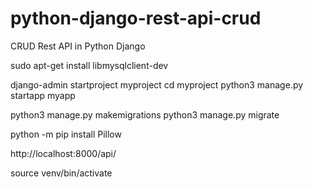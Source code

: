 # python-django-rest-api-crud
CRUD Rest API in Python Django

sudo apt-get install libmysqlclient-dev

django-admin startproject myproject
cd myproject
python3 manage.py startapp myapp


python3 manage.py makemigrations
python3 manage.py migrate

python -m pip install Pillow

http://localhost:8000/api/

source venv/bin/activate


